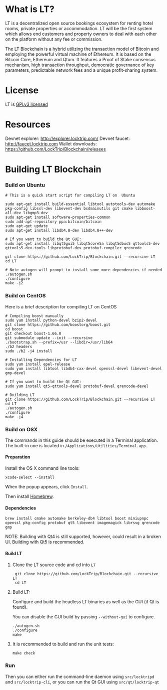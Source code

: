 # What is LT?

LT is a decentralized open source bookings ecosystem for renting hotel rooms, private properties or accommodation. LT will be the first system which allows end customers and property owners to deal with each other on the platform without any fee or commission.

The LT Blockchain is a hybrid utilizing the transaction model of Bitcoin and employing the powerful virtual machine of Ethereum. It is based on the Bitcoin Core, Ethereum and Qtum.
It features a Proof of Stake consensus mechanism, high transaction throughput, democratic governance of key parameters, predictable network fees and a unique profit-sharing system.

# License
LT is [GPLv3 licensed](https://www.gnu.org/licenses/gpl-3.0.html)

# Resources
Devnet explorer: http://explorer.locktrip.com/
Devnet faucet: http://faucet.locktrip.com
Wallet downloads: https://github.com/LockTrip/Blockchain/releases

# Building LT Blockchain

### Build on Ubuntu

    # This is a quick start script for compiling LT on  Ubuntu

    sudo apt-get install build-essential libtool autotools-dev automake pkg-config libssl-dev libevent-dev bsdmainutils git cmake libboost-all-dev libgmp3-dev
    sudo apt-get install software-properties-common
    sudo add-apt-repository ppa:bitcoin/bitcoin
    sudo apt-get update
    sudo apt-get install libdb4.8-dev libdb4.8++-dev

    # If you want to build the Qt GUI:
    sudo apt-get install libqt5gui5 libqt5core5a libqt5dbus5 qttools5-dev qttools5-dev-tools libprotobuf-dev protobuf-compiler qrencode

    git clone https://github.com/LockTrip/Blockchain.git --recursive LT
    cd LT

    # Note autogen will prompt to install some more dependencies if needed
    ./autogen.sh
    ./configure 
    make -j2
    
### Build on CentOS

Here is a brief description for compiling LT on CentOS

    # Compiling boost manually
    sudo yum install python-devel bzip2-devel
    git clone https://github.com/boostorg/boost.git
    cd boost
    git checkout boost-1.66.0
    git submodule update --init --recursive
    ./bootstrap.sh --prefix=/usr --libdir=/usr/lib64
    ./b2 headers
    sudo ./b2 -j4 install
    
    # Installing Dependencies for LT
    sudo yum install epel-release
    sudo yum install libtool libdb4-cxx-devel openssl-devel libevent-devel gmp-devel
    
    # If you want to build the Qt GUI:
    sudo yum install qt5-qttools-devel protobuf-devel qrencode-devel
    
    # Building LT
    git clone https://github.com/LockTrip/Blockchain.git --recursive LT
    cd LT
    ./autogen.sh
    ./configure
    make -j4

### Build on OSX

The commands in this guide should be executed in a Terminal application.
The built-in one is located in `/Applications/Utilities/Terminal.app`.

#### Preparation

Install the OS X command line tools:

`xcode-select --install`

When the popup appears, click `Install`.

Then install [Homebrew](https://brew.sh).

#### Dependencies

    brew install cmake automake berkeley-db4 libtool boost miniupnpc openssl pkg-config protobuf qt5 libevent imagemagick librsvg qrencode gmp

NOTE: Building with Qt4 is still supported, however, could result in a broken UI. Building with Qt5 is recommended.

#### Build LT 

1. Clone the LT source code and cd into `LT`

        git clone https://github.com/LockTrip/Blockchain.git --recursive LT
        cd LT

2.  Build LT:

    Configure and build the headless LT binaries as well as the GUI (if Qt is found).

    You can disable the GUI build by passing `--without-gui` to configure.

        ./autogen.sh
        ./configure
        make

3.  It is recommended to build and run the unit tests:

        make check

### Run

Then you can either run the command-line daemon using `src/locktripd` and `src/locktrip-cli`, or you can run the Qt GUI using `src/qt/locktrip-qt`